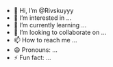 - 👋 Hi, I’m @Rivskuyyy
- 👀 I’m interested in ...
- 🌱 I’m currently learning ...
- 💞️ I’m looking to collaborate on ...
- 📫 How to reach me ...
- 😄 Pronouns: ...
- ⚡ Fun fact: ...

<!---
Rivskuyyy/Rivskuyyy is a ✨ special ✨ repository because its `README.md` (this file) appears on your GitHub profile.
You can click the Preview link to take a look at your changes.
--->
